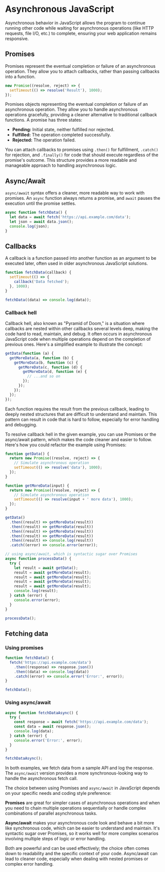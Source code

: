 # Asynchronous JavaScript

Asynchronous behavior in JavaScript allows the program to continue running other code while waiting for asynchronous operations (like HTTP requests, file I/O, etc.) to complete, ensuring your web application remains responsive.

## Promises

Promises represent the eventual completion or failure of an asynchronous operation. They allow you to attach callbacks, rather than passing callbacks into a function.

```javascript
new Promise((resolve, reject) => {
  setTimeout(() => resolve('Result'), 1000);
});
```

Promises objects representing the eventual completion or failure of an asynchronous operation. They allow you to handle asynchronous operations gracefully, providing a cleaner alternative to traditional callback functions. A promise has three states:

- **Pending:** Initial state, neither fulfilled nor rejected.
- **Fulfilled:** The operation completed successfully.
- **Rejected:** The operation failed.

You can attach callbacks to promises using `.then()` for fulfillment, `.catch()` for rejection, and `.finally()` for code that should execute regardless of the promise's outcome. This structure provides a more readable and manageable approach to handling asynchronous logic.

## Async/Await

`async/await` syntax offers a cleaner, more readable way to work with promises. An `async` function always returns a promise, and `await` pauses the execution until the promise settles.

```javascript
async function fetchData() {
  let data = await fetch('https://api.example.com/data');
  let json = await data.json();
  console.log(json);
}
```

## Callbacks

A callback is a function passed into another function as an argument to be executed later, often used in older asynchronous JavaScript solutions.

```javascript
function fetchData(callback) {
  setTimeout(() => {
    callback('Data fetched');
  }, 1000);
}

fetchData((data) => console.log(data));
```

### Callback hell

Callback hell, also known as "Pyramid of Doom," is a situation where callbacks are nested within other callbacks several levels deep, making the code hard to read, maintain, and debug. It often occurs in asynchronous JavaScript code when multiple operations depend on the completion of previous ones. Here's a simplified example to illustrate the concept:

```javascript
getData(function (a) {
  getMoreData(a, function (b) {
    getMoreData(b, function (c) {
      getMoreData(c, function (d) {
        getMoreData(d, function (e) {
          // ...and so on
        });
      });
    });
  });
});
```

Each function requires the result from the previous callback, leading to deeply nested structures that are difficult to understand and maintain. This pattern can result in code that is hard to follow, especially for error handling and debugging.

To resolve callback hell in the given example, you can use Promises or the async/await pattern, which makes the code cleaner and easier to follow. Here's how you could refactor the example using Promises:

```js
function getData() {
  return new Promise((resolve, reject) => {
    // Simulate asynchronous operation
    setTimeout(() => resolve('data'), 1000);
  });
}

function getMoreData(input) {
  return new Promise((resolve, reject) => {
    // Simulate asynchronous operation
    setTimeout(() => resolve(input + ' more data'), 1000);
  });
}

getData()
  .then((result) => getMoreData(result))
  .then((result) => getMoreData(result))
  .then((result) => getMoreData(result))
  .then((result) => getMoreData(result))
  .then((result) => console.log(result))
  .catch((error) => console.error(error));
```

```js
// using async/await, which is syntactic sugar over Promises
async function processData() {
  try {
    let result = await getData();
    result = await getMoreData(result);
    result = await getMoreData(result);
    result = await getMoreData(result);
    result = await getMoreData(result);
    console.log(result);
  } catch (error) {
    console.error(error);
  }
}

processData();
```

## Fetching data

### Using promises

```js
function fetchData() {
  fetch('https://api.example.com/data')
    .then((response) => response.json())
    .then((data) => console.log(data))
    .catch((error) => console.error('Error:', error));
}

fetchData();
```

### Using async/await

```js
async function fetchDataAsync() {
  try {
    const response = await fetch('https://api.example.com/data');
    const data = await response.json();
    console.log(data);
  } catch (error) {
    console.error('Error:', error);
  }
}

fetchDataAsync();
```

In both examples, we fetch data from a sample API and log the response. The `async/await` version provides a more synchronous-looking way to handle the asynchronous fetch call.

The choice between using Promises and `async/await` in JavaScript depends on your specific needs and coding style preference:

**Promises** are great for simpler cases of asynchronous operations and when you need to chain multiple operations sequentially or handle complex combinations of parallel asynchronous tasks.

**Async/await** makes your asynchronous code look and behave a bit more like synchronous code, which can be easier to understand and maintain. It's syntactic sugar over Promises, so it works well for more complex scenarios involving multiple steps of logic or error handling.

Both are powerful and can be used effectively; the choice often comes down to readability and the specific context of your code. Async/await can lead to cleaner code, especially when dealing with nested promises or complex error handling.

